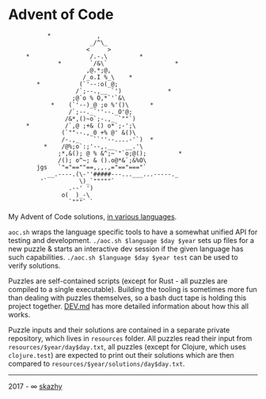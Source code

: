 # Advent of Code

```
           *             ,
                       _/^\_
                      <     >
     *                 /.-.\         *
              *        `/&\`                   *
                      ,@.*;@,
                     /_o.I %_\    *
        *           (`'--:o(_@;
                   /`;--.,__ `')             *
                  ;@`o % O,*`'`&\
            *    (`'--)_@ ;o %'()\      *
                 /`;--._`''--._O'@;
                /&*,()~o`;-.,_ `""`)
     *          /`,@ ;+& () o*`;-';\
               (`""--.,_0 +% @' &()\
               /-.,_    ``''--....-'`)  *
          *    /@%;o`:;'--,.__   __.'\
              ;*,&(); @ % &^;~`"`o;@();         *
              /(); o^~; & ().o@*&`;&%O\
        jgs   `"="==""==,,,.,="=="==="`
           __.----.(\-''#####---...___...-----._
         '`         \)_`"""""`
                 .--' ')
               o(  )_-\
                 `"""` `
```

My Advent of Code solutions, [in various languages](doc/PUZZLES.md).

`aoc.sh` wraps the language specific tools to have a somewhat unified API for
testing and development. `./aoc.sh $language $day $year` sets up files
for a new puzzle & starts an interactive dev session if the given language has
such capabilities. `./aoc.sh $language $day $year test` can be used to verify
solutions.

Puzzles are self-contained scripts (except for Rust - all puzzles are compiled
to a single executable). Building the tooling is sometimes more fun than
dealing with puzzles themselves, so a bash duct tape is holding this project
together. [DEV.md](doc/DEV.md) has more detailed information about how this
all works.

Puzzle inputs and their solutions are contained in a separate private repository, which
lives in `resources` folder. All puzzles read their input from `resources/$year/day$day.txt`, all puzzles
(except for Clojure, which uses `clojure.test`) are expected to print out
their solutions which are then compared to `resources/$year/solutions/day$day.txt`.

______________________________________________________________________

2017 - ∞ [skazhy](https://karlis.me)
